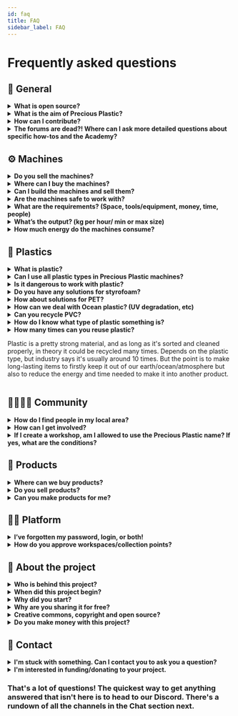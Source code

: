 ```yaml
---
id: faq
title: FAQ
sidebar_label: FAQ
---
```

<style>
:root {
  --highlight: #e1e1e1;
  --links: rgb(131, 206, 235);
  --hover: rgb(131, 206, 235);
}
</style>

# Frequently asked questions

## 💬 General

<details><summary><b>What is open source?</b></summary>
<p>

"Open source" refers to something that people can modify and share - its contents are "open". The term comes from the software industry where *open source* referred to the *source code* being open but now can apply to products, research, design, just about anything that can be collaborative!
</p>
</details>

<details><summary><b>What is the aim of Precious Plastic?</b></summary>
<p>

The aim of Precious Plastic is to provide a global solution to the plastic waste problem. We provide machine plans, product designs, knowledge on plastic and the industry, business models and a full ecosystem that can be adopted by anyone that wants to take the problem into their own hands. Everything we learn and publish online is free and open for anyone to use and modify.
</p>
</details>

<details><summary><b>How can I contribute?</b></summary>
<p>

We'd love you to join our community and become part of the Precious Plastic Universe. Check out the [Universe Explained](https://community.preciousplastic.com/academy/universe/universe) in the Academy. If you'd like to contribute to us financially, you can become a [Patreon](https://www.patreon.com/davehakkens) or visit our [support](https://support.preciousplastic.com) page to find another way to help.
</p>
</details>

<details><summary><b>The forums are dead?! Where can I ask more detailed questions about specific how-tos and the Academy?</b></summary>
<p>

Our Discord is even better than the forums! Check out the Discord channels on the [Chat](https://community.preciousplastic.com/academy/support/chat) section of the Academy. It's juicy!
</p>
</details>


## ⚙️ Machines
<details><summary><b>Do you sell the machines?</b></summary>
<p>

No. We do not sell machines. We prefer that people build them locally or hire a machine shop. Just to make it clear, WE DO NOT SELL MACHINES :)
</p>
</details>

<details><summary><b>Where can I buy the machines?</b></summary>
<p>

You can buy machines or parts on our Bazar or collaborate with machine shops on our Map. Make sure to buy from someone around you to reduce delivery carbon emissions. Check out the [Map](https://community.preciousplastic.com/map) on our community platform, or the Bazar to see what's available locally.
</p>
</details>

<details><summary><b>Can I build the machines and sell them?</b></summary>
<p>

Yes, we would love that. The more people recycling, the better. The profit is all yours my friend!
</p>
</details>

<details><summary><b>Are the machines safe to work with?</b></summary>
<p>

If you make them properly according to our drawings it should be ok. Overall they are safe to work with. However a machine like the shredder can do quite some damage. But you can always customize the machines and make them more safe. Either way, please always watch out!
</p>
</details>

<details><summary><b>What are the requirements? (Space, tools/equipment, money, time, people)</b></summary>
<p>

It's different for every machine, the best place to find this information is in the [Build](https://community.preciousplastic.com/academy/build) section of the Academy. Good luck!
</p>
</details>

<details><summary><b>What’s the output? (kg per hour/ min or max size)</b></summary>
<p>

It's different for every machine, the best place to find this information is in the [Build](https://community.preciousplastic.com/academy/build) section of the Academy. Good luck!
</p>
</details>

<details><summary><b>How much energy do the machines consume?</b></summary>
<p>

You can find all the output technical details on the [starterkit](https://preciousplastic.com/starterkits/showcase/shredder) pages of our website.
</p>
</details>

## 🥤 Plastics

<details><summary><b>What is plastic?</b></summary>
<p>

See the [Plastic](https://community.preciousplastic.com/academy/plastic/basics) section in the Academy.
</p>
</details>

<details><summary><b>Can I use all plastic types in Precious Plastic machines?</b></summary>
<p>

Nope. We usually recommend HDPE (#2), PP (#5), and PS (#6) as the plastic types that work best in the Precious Plastic machines. Ask around the community about other types.  
</p>
</details>

<details><summary><b>Is it dangerous to work with plastic?</b></summary>
<p>

It's not overly dangerous to work with plastic as long as you follow the proper precautions. However, different plastic types have different requirements. Refer to the [Safety and Fumes](https://community.preciousplastic.com/academy/plastic/safety) section of the Academy.
</p>
</details>

<details><summary><b>Do you have any solutions for styrofoam?</b></summary>
<p>

We don't have any great answers for dealing with styrofoam, but here's some [research](https://davehakkens.nl/community/forums/topic/find-a-solution-for-styrofoam-waste-v4/) we did as part of Precious Plastic version 4.
</p>
</details>

<details><summary><b>How about solutions for PET?</b></summary>
<p>

PET is a tricky one. Not recommended for the Precious Plastic machines. We've had some success with PET [rope](https://davehakkens.nl/community/forums/topic/pet-ropes-and-filaments-making-v4/) that you might want to try out.
</p>
</details>

<details><summary><b>How can we deal with Ocean plastic? (UV degradation, etc)</b></summary>
<p>

In 2019 we had a team of Precious Plastic volunteers in the Maldives to research ocean plastic. Check out what they [learned](https://davehakkens.nl/community/forums/topic/ocean-plastic-research/).
</p>
</details>


<details><summary><b>Can you recycle PVC?</b></summary>
<p>

PVC is one of the most dangerous plastics to recycle because of harmful fumes. Please don't try to recycle it in the Precious Plastic machines.
</p>
</details>

<details><summary><b>How do I know what type of plastic something is?</b></summary>
<p>

Hopefully the piece of plastic you're referring to is marked with a number from 1-7. If it is, hooray! You can easily search online or check out our [Basics of Plastic](https://community.preciousplastic.com/academy/plastic/basics) section where go into more detail. If it's not marked, it's a little more difficult. There are techniques such as density testing, infrared testing and burn testing. You can also get to know more about what kinds of plastic are used for common products (for example, chemicals are often stored in HDPE bottles). You can learn about all these topics in the [Nerdy on Plastic](https://community.preciousplastic.com/academy/plastic/nerdy) in the Academy.
</p>
</details>

<details><summary><b>How many times can you reuse plastic?</b><summary>
<p>

Plastic is a pretty strong material, and as long as it's sorted and cleaned properly, in theory it could be recycled many times. Depends on the plastic type, but industry says it's usually around 10 times. But the point is to make long-lasting items to firstly keep it out of our earth/ocean/atmosphere but also to reduce the energy and time needed to make it into another product.
</p>
</details>

## 👨‍👩‍👦‍👦 Community

<details><summary><b>How do I find people in my local area?</b></summary>
<p>

Use the [Map](https://community.preciousplastic.com/map) on the community platform to find people around you!
</p>
</details>

<details><summary><b>How can I get involved?</b></summary>
<p>

We'd love you to join our community and become part of the Precious Plastic Universe. Check out the [Universe Explained](https://community.preciousplastic.com/academy/universe/universe) in the Academy. If you'd like to contribute to us financially, you can support us on [Patreon](https://www.patreon.com/davehakkens).
</p>
</details>

<details><summary><b>If I create a workshop, am I allowed to use the Precious Plastic name? If yes, what are the conditions?</b></summary>
<p>

Yes you are! Check out the branding and style guidelines in the Academy under [Style guides](https://community.preciousplastic.com/academy/universe/branding).
</p>
</details>


## 🏓 Products

<details><summary><b>Where can we buy products?</b></summary>
<p>

You can purchase products from the Precious Plastic community on the [Bazar](https://bazar.preciousplastic.com/).
</p>
</details>

<details><summary><b>Do you sell products?</b></summary>
<p>

No, we don't sell products.
</p>
</details>

<details><summary><b>Can you make products for me?</b></summary>
<p>

No, we can't make products for you. But there are plenty of people that can! Use the [Map](https://community.preciousplastic.com/map) to find a  workspace that you can talk to about making your product.
</p>
</details>

## 👩‍💻 Platform

<details><summary><b>I’ve forgotten my password, login, or both!</b></summary>
<p>

If you've forgotten your password, you can use the "forgot password" link on sign up.
</p>
</details>

<details><summary><b>How do you approve workspaces/collection points?</b></summary>
<p>

We have a small team that will review each new workspace or collection point to make sure they meet the requirements needed to operate within the Precious Plastic universe. This means we can ensure these integral parts of the community are active.
</p>
</details>


## 🏓 About the project

<details><summary><b>Who is behind this project?</b></summary>
<p>

[Dave](https://davehakkens.nl/) Hakkens started Precious Plastic as part of his graduation project in 2012. We've been almost exclusively run by volunteers for the last six years. Check out our team page for each version [here](https://preciousplastic.com/people/version/four).
</p>
</details>

<details><summary><b>When did this project begin?</b></summary>
<p>

Dave started working on Precious Plastic as part of his graduation project in 2012.
</p>
</details>

<details><summary><b>Why did you start?</b></summary>
<p>

After doing some traveling and just seeing the huge amount of plastic waste around, Dave thought we needed small scale solutions to recycle plastic so people could take matters into their own hands.
</p>
</details>

<details><summary><b>Why are you sharing it for free?</b></summary>
<p>

Because we believe that opening up knowledge for free is the fastest way to build effective solutions. Bottom up, grassroots, and community driven.  
</p>
</details>

<details><summary><b>Creative commons, copyright and open source?</b></summary>
<p>

Check out our [open source](https://preciousplastic.com/about/open-source) section for more information. Basically everything we do is open source and you are free to use it! We have a creative commons public license to help protect all of our designs, blueprints, etc.
</p>
</details>

<details><summary><b>Do you make money with this project?</b></summary>
<p>

We are funded through a combination of grants, awards, donations, and the Bazar fees. Sometimes we do event workshops, small production runs, help organizations setup a workspace, or other fun projects that we get funding for.
</p>
</details>

## 💬 Contact

<details><summary><b>I'm stuck with something. Can I contact you to ask you a question?</b></summary>
<p>

The Discord channels are the best places to ask questions and the community is great at answering! A full list of the channels can be found in the [Chat](https://community.preciousplastic.com/academy/support/chat) section of the Academy. If you're a [Patreon](https://www.patreon.com/davehakkens) supporter you can head to the [Patreon Helpdesk](https://discordapp.com/invite/wjVdtGW) on Discord.
</p>
</details>

<details><summary><b>I'm interested in funding/donating to your project.</b></summary>
<p>

Well we'd love to talk to you! Please visit our support[https://support.preciousplastic.com] page and find out how you can help.
</p>
</details>

### That's a lot of questions! The quickest way to get anything answered that isn't here is to head to our Discord. There's a rundown of all the channels in the Chat section next.
